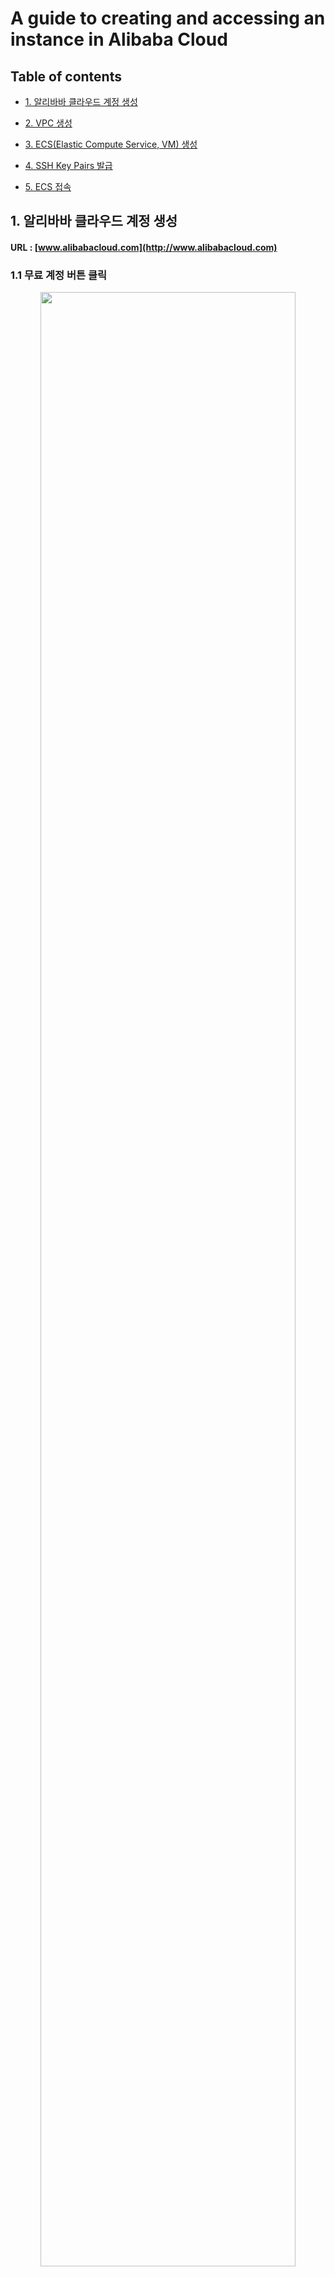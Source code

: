 # A guide to creating and accessing an instance in Alibaba Cloud

## Table of contents

- [1. 알리바바 클라우드 계정 생성](#1-알리바바-클라우드-계정-생성)

- [2. VPC 생성](#2-vpc-생성)

- [3. ECS(Elastic Compute Service, VM) 생성](#3-ecselastic-compute-service-vm-생성)

- [4. SSH Key Pairs 발급](#4-ssh-key-pairs-발급)

- [5. ECS 접속](#5-ecs-접속-ssh-key-pair--비밀번호-설정--간편한-연결)


## 1. 알리바바 클라우드 계정 생성

#### URL : [www.alibabacloud.com](http://www.alibabacloud.com)

### 1.1 무료 계정 버튼 클릭

<p align="center">
  <img src="https://user-images.githubusercontent.com/72970232/129754492-d661b683-30ca-4fa1-8bc8-2c5f844945ee.png" width="90%" height="90%" >
</p>

### 1.2 국가 / 이메일 / 암호 입력 후 확인 버튼 클릭

<p align="center">
  <img src="https://user-images.githubusercontent.com/72970232/129754513-e0820c23-2ac6-4bc6-871e-2937fb08fc7c.png" width="90%" height="90%" >
</p>

### 1.3 이메일 / 전화 인증 실시

<p align="center">
  <img src="https://user-images.githubusercontent.com/72970232/129754567-b0631e1e-e374-4d49-a7f2-c212f3ac26ee.png" width="90%" height="90%" >
</p>

### 1.4 기본정보 입력

<p align="center">
  <img src="https://user-images.githubusercontent.com/72970232/129754569-826d5f50-786d-4371-ac67-29d6c7df19b0.png" width="90%" height="90%" >
</p>

### 1.5 결제정보 작성
<p align="center">
  <img src="https://user-images.githubusercontent.com/72970232/129754570-99fe8199-a610-4e9a-87a5-658ffa8df272.png" width="90%" height="90%" >
</p>

## 2. VPC 생성

#### Network & Security 섹션에서 Virtual Private Cloud를 누르면 VPC 생성이 가능합니다.
#### [Create VPC] 버튼을 클릭합니다.

<p align="center">
  <img src="https://user-images.githubusercontent.com/72970232/129754573-387af87a-4949-4c25-93f4-e3123bb0a5dd
.png" width="90%" height="90%" >
</p>

#### VPC 이름과 IPv4 CIDR Block 및 vSwitch 설정이 가능합니다.

<p align="center">
  <img src="https://user-images.githubusercontent.com/72970232/129754574-f82b65df-c422-4d55-82e8-c38e063480e2.png" width="90%" height="90%" >
</p>


#### 다시 Network & Security 섹션에서 Security Group에 들어가서 [Create Security Group] 버튼을 클릭합니다.
<p align="center">
  <img src="https://user-images.githubusercontent.com/72970232/129754575-f48871c3-56fd-445e-a25f-2266761c8b1c.png" width="90%" height="90%" >
</p>

#### Security Group 이름과 VPC 네트워크를 선택합니다. Access Rule에서 인바운드 및 아웃바운드 포트와 IP설정이 가능합니다. 일종의 방화벽입니다.

<p align="center">
  <img src="https://user-images.githubusercontent.com/72970232/129754576-d3d9e772-4a96-4bea-872f-5fb7aafd1f09.png" width="90%" height="90%" >
</p>

## 3. ECS(Elastic Compute Service, VM) 생성

#### <ins>**참고(중요): 실습에서는 중국 본토 이외의 리전을 사용 바람.**</ins> 기본적으로 중국 리전은 outbound만 열려있고, inbound는 허가된 사람에게만 허용되기 때문. (중국 본토 리전을 사용하기 위해서는 반드시 실명 등록증을 제출해야함.)

<p align="center">
  <img src="https://user-images.githubusercontent.com/72970232/129754578-9aac16b8-9ec6-417c-bd4b-95942303a318.png" width="90%" height="90%" >
</p>

### 3.1 웹 콘솔 접속

#### [콘솔 보기] 클릭

<p align="center">
  <img src="https://user-images.githubusercontent.com/72970232/129754581-8219ccff-eaf7-4fd9-b659-d6416b1ae339.png" width="90%" height="90%" >
</p>

### 3.2 세부 목록 버튼 클릭

<p align="center">
  <img src="https://user-images.githubusercontent.com/72970232/129754582-572afefd-905c-4f51-9e51-7bbb4c5e50eb.png" width="90%" height="90%" >
</p>

### 3.3 Elastic Compute Service(ECS) 클릭

<p align="center">
  <img src="https://user-images.githubusercontent.com/72970232/129754587-5774ba0c-10ea-41d3-9e44-915fdf9e9e11.png" width="90%" height="90%" >
</p>

### 3.4 Create ECS Instance 클릭

<p align="center">
  <img src="https://user-images.githubusercontent.com/72970232/129754588-bcc303a5-8aa8-4c54-bf9c-0628f9b66a53.png" width="90%" height="90%" >
</p>

<p align="center">
  <img src="https://user-images.githubusercontent.com/72970232/129754593-0994d971-b42c-40d4-8f79-caa213a32e19.png" width="90%" height="90%" >
</p>

### 3.5.1 label-simple-buy(빠른 구매)

<p align="center">
  <img src="https://user-images.githubusercontent.com/72970232/129754595-a4ad0e4b-e55d-40c1-8b86-2f24ff3e7415.png" width="90%" height="90%" >
</p>

- 리전 : ECS를 생성할 실제 IDC 위치
- 인스턴스 유형 : vCPU, vRAM 등 인스턴스의 스펙을 결정
- 이미지 : 운영체제가 포함된 설치할 이미지 파일을 선택
- 네트워크 유형 : VPC(가상 사설 네트워크)이용
- 네트워크 청구방식
  - 대역폭 단위 과금 : 대규모 서비스와 같이 동시접속자 수가 자주 발생할 수 있을 때 대역폭이 클수록 안정적인 서비스를 제공
  - 트래픽 단위 과금 : 주로 순간적으로만 트래픽이 몰리는 서비스에서 사용시 유리함.
- 수량 : 생성할 ECS의 갯수(동일 스펙으로)
- 기간 : 청구 개월 수(사용할 기간)
  - 자동 갱신 : 이 옵션으로 구독되어 자동으로 결제함.

### 3.5.2 인스턴스 스펙 확인

<p align="center">
  <img src="https://user-images.githubusercontent.com/72970232/129754597-7ccaf3a4-df29-45b9-83db-3c76c847f2e0.png" width="90%" height="90%" >
</p>

### 3.6.1 사용자 지정 구매

<p align="center">
  <img src="https://user-images.githubusercontent.com/72970232/129754598-e94aa15b-a76e-4ad3-a67b-0353dcfcecce.png" width="90%" height="90%" >
</p>

- 청구방법 : 구독 / Pay-AS-You-Go / 스폿 인스턴스
  - 구독 : 일정 기간 사용할 인스턴스 요금을 미리 결제하는 방식
  - Pay-As-You-Go : 본인이 사용한 만큼만 요금을 내는 결제 방식 (stop시 비용 부과X)
  - 스폿 인스턴스 : 정해진 스폿 정책에 따라 탄력성을 부과하는 결제 방식
- 리전 : 실제 ECS가 설치되는 IDC 지역이며, 세부적인 가용영역(AWS개념)까지 선택 가능
- 인스턴스 유형
- 이미지 : OS를 포함한 인스턴스 이미지를 활용
- 저장소 : 시스템 디스크(=부팅 디스크), 데이터 티스크(=디스크 추가)
- 스냅숏 : 백업 주기로 자동 스냅샷 정책 생성 가능

### 3.6.2 네트워킹 구매 설정

<p align="center">
  <img src="https://user-images.githubusercontent.com/72970232/129754600-3ab4c8f3-e56d-4499-9eb3-f6f3089f18ca.png" width="90%" height="90%" >
</p>

### 3.6.3 미리보기에서 선택한 구성을 확인하고 [주문 생성] 버튼 클릭합니다.

<p align="center">
  <img src="https://user-images.githubusercontent.com/72970232/129754602-1dddaa56-452e-478d-b108-d3d5b1cc41a5.png" width="90%" height="90%" >
</p>

### 3.7 모든 설정이 완료되면 [구매] 버튼 클릭

<p align="center">
  <img src="https://user-images.githubusercontent.com/72970232/129754603-5b055249-043a-47e9-93dc-cd9d2fb8ceac.png" width="90%" height="90%" >
</p>

### 3.8 인스턴스 생성 완료

<p align="center">
  <img src="https://user-images.githubusercontent.com/72970232/129754604-17a8f6a6-17b2-4ee1-8a4f-be2fe2b43c93.png" width="90%" height="90%" >
</p>

<p align="center">
  <img src="https://user-images.githubusercontent.com/72970232/129754605-87400165-6a23-4e21-bae6-02c4631ff24f.png" width="90%" height="90%" >
</p>

## 4. SSH Key Pairs 발급

### 4.1 Network&Security 탭에서 SSH Key Pairs를 선택합니다.

### 4.2 Create SSH Key Pairs를 선택합니다.

<p align="center">
  <img src="https://user-images.githubusercontent.com/72970232/129754607-d920a83f-557d-486b-90f7-b0b1dd34c23b.png" width="90%" height="90%" >
</p>

### 4.3 SSH Key Pair의 이름을 입력합니다.

<p align="center">
  <img src="https://user-images.githubusercontent.com/72970232/129754608-1e3a7ded-2b1d-4a13-916c-2c80577e9973.png" width="90%" height="90%" >
</p>

- Creation Type : Auto-create : 자동으로 암호화 키를 생성
- Import : 사용자가 직접 키 생성 스크립트를 입력

### 4.4 키 생성시 바로 아래와 같이 pem키가 다운로드 되고, SSH Key Pairs 목록에 생성됩니다.

### 4.5 인스턴스와 연결시킬 SSH 키의  Bind Action을 클릭합니다.

<p align="center">
  <img src="https://user-images.githubusercontent.com/72970232/129754610-b90a9f21-12d5-44b6-9c1e-5f7b656368fa.png" width="90%" height="90%" >
</p>

<p align="center">
  <img src="https://user-images.githubusercontent.com/72970232/129754612-03fc063e-da3b-4293-aee8-3c2c9848d771.png" width="90%" height="90%" >
</p>

### 4.6 원하는 인스턴스를 체크하고 오른쪽 Selected로 이동시키고, OK 버튼 클릭 합니다.

<p align="center">
  <img src="https://user-images.githubusercontent.com/72970232/129754613-9b2a68b9-a8af-4e73-b6b2-49f341e74bcb.png" width="90%" height="90%" >
</p>

<p align="center">
  <img src="https://user-images.githubusercontent.com/72970232/129754617-222046fc-e0f8-4b1e-b7e6-9f19cf6426b1.png" width="90%" height="90%" >
</p>

### 4.7 실제 인스턴스에 상세항목을 보면 SSH Key Pairs에 표시된 것을 확인할 수 있음

<p align="center">
  <img src="https://user-images.githubusercontent.com/72970232/129754619-b0aae0ac-3bcb-44b4-9190-0121597fbbcb.png" width="90%" height="90%" >
</p>

## 5. ECS 접속 (SSH Key Pair / 비밀번호 설정 / 간편한 연결)

### 5.1 SSH Key Pair 방식

- 인스턴스의 Public IP Address를 통해 PuTTy로 접속이 가능합니다.
- 기본적으로 SSH Key Pairs를 이용하면 root 사용자로 비밀번호 로그인 없이 가능합니다.

<p align="center">
  <img src="https://user-images.githubusercontent.com/72970232/129754620-fb2c74ad-1b12-46f8-bd64-a5cfcd23b6c5.png" width="90%" height="90%" >
</p>

<p align="center">
  <img src="https://user-images.githubusercontent.com/72970232/129754623-974a9958-02e4-4e27-af89-926bfce127db.png" width="90%" height="90%" >
</p>

<p align="center">
  <img src="https://user-images.githubusercontent.com/72970232/129754626-bf2d2f4e-2706-47e4-a07e-3f8feb3f0ee2.png" width="90%" height="90%" >
</p>

<p align="center">
  <img src="https://user-images.githubusercontent.com/72970232/129754630-ff2df597-327e-4d2c-83db-c42ef8a94264.png" width="90%" height="90%" >
</p>

### 5.2 비밀번호 간편 설정 방식

- 인스턴스 상세페이지에 접속한 후 [Reset Password] 버튼을 클릭합니다.
- 비밀번호를 설정하면 pem키 없이도 접속이 가능합니다.

<p align="center">
  <img src="https://user-images.githubusercontent.com/72970232/129754632-c04eed5d-632f-443a-bee6-22422281b99b.png" width="90%" height="90%" >
</p>

<p align="center">
  <img src="https://user-images.githubusercontent.com/72970232/129754633-a79f422e-2ab9-4604-9f50-28212076f4f4.png" width="90%" height="90%" >
</p>

<p align="center">
  <img src="https://user-images.githubusercontent.com/72970232/129754634-9759250f-1791-40f7-81a1-ee3749e1407d.png" width="90%" height="90%" >
</p>

<p align="center">
  <img src="https://user-images.githubusercontent.com/72970232/129754637-99e1638c-ff34-4c1f-8afa-fd78df6d4e8f.png" width="90%" height="90%" >
</p>

### 5.3 간편한 연결

- 인스턴스 홈에서 [Connect] 버튼을 클릭합니다.
- 아래와 같은 옵션이 있습니다.

<p align="center">
  <img src="https://user-images.githubusercontent.com/72970232/129754640-da89ecaf-39ed-4b84-87ec-b79394ec2e95.png" width="90%" height="90%" >
</p>

#### 5.3.1 VNC

- 윈도우 원격 데스크톱과 같이 원격 접속이 가능한 그래픽 화면입니다.

<p align="center">
  <img src="https://user-images.githubusercontent.com/72970232/129754642-9b6b367e-24f5-4638-8a0d-6de382d7241a.png" width="90%" height="90%" >
</p>

<p align="center">
  <img src="https://user-images.githubusercontent.com/72970232/129754644-31d31315-c88c-4aad-9fbc-13f14a537e7c.png" width="90%" height="90%" >
</p>

#### 6개 내로 지정해야함

<p align="center">
  <img src="https://user-images.githubusercontent.com/72970232/129754645-86c1b20c-4b15-45c3-85c7-45a19e838957.png" width="90%" height="90%" >
</p>

#### 5.3.2 send remote call 의 경우

- 원하는 인스턴스에 Shell 명령어를 보낼 수 있습니다.

<p align="center">
  <img src="https://user-images.githubusercontent.com/72970232/129754647-535560aa-4121-432f-9f9a-c15397f04075.png" width="90%" height="90%" >
</p>

- 간단한 명령어는 확인할 수 있습니다. (ifconfig, ls 등)

<p align="center">
  <img src="https://user-images.githubusercontent.com/72970232/129754649-a3fde865-a00c-4f94-b572-f4d9e32e08d8.png" width="90%" height="90%" >
</p>

- 다만, 패키지 설치까지는 불가능 합니다.

<p align="center">
  <img src="https://user-images.githubusercontent.com/72970232/129754654-dcc1e3fa-5608-4346-a215-63ba61af20b9.png" width="90%" height="90%" >
</p>

#### 5.3.3 send file 옵션 

- 인스턴스 상세페이지에 접속하여 [Remote Commands/Files] 탭에 들어갑니다.
- [Send File] 버튼을 클릭합니다.
- send file을 통해서 FTP 서버를 구축하지 않아도 파일을 즉시 업로드 할 수 있습니다.

<p align="center">
  <img src="https://user-images.githubusercontent.com/72970232/129754656-92159cfb-464c-4f33-93f1-b8131ab13dcd.png" width="90%" height="90%" >
</p>

- 기본적인 파일 옵션을 전부 설정할 수 있습니다. (이름/경로/사용자/권한 등)

<p align="center">
  <img src="https://user-images.githubusercontent.com/72970232/129754558-7a16d861-77fb-4e63-897c-19e9d28d8bc0.png" width="90%" height="90%" >
</p>

- File Sending Result에서는 파일이 전송 결과를 확인할 수 있습니다.

<p align="center">
  <img src="https://user-images.githubusercontent.com/72970232/129754562-8e0bea32-d327-4d85-89c9-50a3844f4fa5.png" width="90%" height="90%" >
</p>

- 이상 없이 파일이 들어 온 것을 확인할 수 있습니다.

<p align="center">
  <img src="https://user-images.githubusercontent.com/72970232/129754565-df502ac0-011c-4aa7-9613-6382db8fe236.png" width="90%" height="90%" >
</p>